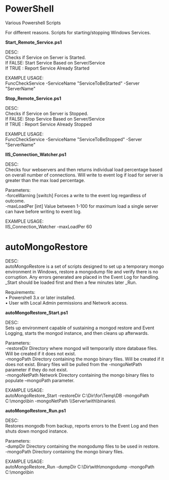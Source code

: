 PowerShell
==========

Various Powershell Scripts

For different reasons. Scripts for starting/stopping Windows Services.

<b>Start_Remote_Service.ps1</b>

DESC: <br>
Checks if Service on Server is Started. <br>
If FALSE: Start Service Based on Server/Service<br>
If TRUE : Report Service Already Started 
    
EXAMPLE USAGE:<br> 
FuncCheckService -ServiceName "ServiceToBeStarted" -Server "ServerName"

<b>Stop_Remote_Service.ps1</b>

DESC: <br>
Checks if Service on Server is Stopped. <br>
If FALSE: Stop Service Based on Server/Service<br>
If TRUE : Report Service Already Stopped 
    
EXAMPLE USAGE: <br>
FuncCheckService -ServiceName "ServiceToBeStopped" -Server "ServerName"

<b>IIS_Connection_Watcher.ps1</b>

DESC: <br>
Checks four webservers and then returns individual load percentage based on overall number of connections. Will write to event log if load for server is greater than the max load percentage.

Parameters:	<br>
-forceWarning [switch] Forces a write to the event log regardless of outcome.<br>
-maxLoadPer [int] Value between 1-100 for maximum load a single server can have before writing to event log.
    
EXAMPLE USAGE: <br>
IIS_Connection_Watcher -maxLoadPer 60


autoMongoRestore
=================

DESC: <br>
autoMongoRestore is a set of scripts designed to set up a temporary mongo environment in Windows, restore a mongodump file and verify there is no corruption. Any errors generated are placed in the Event Log for handling. _Start should be loaded first and then a few minutes later _Run.

Requirements: <br>
•	Powershell 3.x or later installed.<br>
•	User with Local Admin permissions and Network access.

<b>autoMongoRestore_Start.ps1</b>

DESC:<br>
Sets up environment capable of sustaining a mongod restore and Event Logging, starts the mongod instance, and then cleans up afterwards.

Parameters:	<br>
-restoreDir	Directory where mongod will temporarily store database files. Will be created if it does not exist.<br>
-mongoPath	Directory containing the mongo binary files. Will be created if it does not exist. Binary files will be pulled from the -mongoNetPath parameter if they do not exist. <br>
-mongoNetPath	Network Directory containing the mongo binary files to populate –mongoPath parameter.<br>

EXAMPLE USAGE: <br>
autoMongoRestore_Start -restoreDir C:\Dir\for\Temp\DB -mongoPath C:\mongo\bin -mongoNetPath \\\Server\with\binaries\

<b>autoMongoRestore_Run.ps1</b>

DESC:<br>
Restores mongodb from backup, reports errors to the Event Log and then shuts down mongod instance.

Parameters:	<br>
-dumpDir	Directory containing the mongodump files to be used in restore.<br>
-mongoPath	Directory containing the mongo binary files.<br>

EXAMPLE USAGE: <br>
autoMongoRestore_Run -dumpDir C:\Dir\with\mongodump -mongoPath C:\mongo\bin


